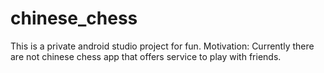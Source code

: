 # chinese_chess
This is a private android studio project for fun.
Motivation:
Currently there are not chinese chess app that offers
service to play with friends.

